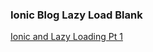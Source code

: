 ### Ionic Blog Lazy Load Blank

[Ionic and Lazy Loading Pt 1](http://blog.ionic.io/ionic-and-lazy-loading-pt-1/) 
